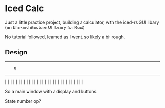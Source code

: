 # Iced Calc

Just a little practice project, building a calculator, with the iced-rs GUI libary (an Elm-architecture UI library for Rust)

No tutorial followed, learned as I went, so likely a bit rough.

## Design

---------
        0
---------
| | | | |
| | | | |
| | | | |
| | | | |
| | | | |
| | | | |

So a main window with a display and buttons.

State
    number
    op?